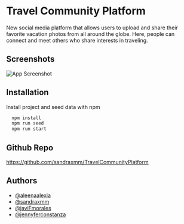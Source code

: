 
# Travel Community Platform


New social media platform that allows users to upload and share
their favorite vacation photos from all around the globe. Here, 
people can connect and meet others who share interests in traveling. 



## Screenshots

![App Screenshot](https://via.placeholder.com/468x300?text=App+Screenshot+Here)


## Installation

Install project and seed data with npm

```bash
  npm install 
  npm run seed
  npm run start
```
    
## Github Repo

https://github.com/sandraxmm/TravelCommunityPlatform
## Authors

- [@aleenaalexia](https://github.com/aleenaalexia)
- [@sandraxmm](https://github.com/sandraxmm)
- [@javiFmorales](https://github.com/javiFmorales)
- [@jennyferconstanza](https://github.com/jennyferconstanza)